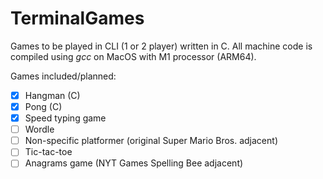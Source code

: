 # TerminalGames
Games to be played in CLI (1 or 2 player) written in C. All machine code is compiled using *gcc* on MacOS with M1 processor (ARM64).

Games included/planned:
 - [x] Hangman (C)
 - [x] Pong (C)
 - [x] Speed typing game
 - [ ] Wordle
 - [ ] Non-specific platformer (original Super Mario Bros. adjacent)
 - [ ] Tic-tac-toe
 - [ ] Anagrams game (NYT Games Spelling Bee adjacent)
